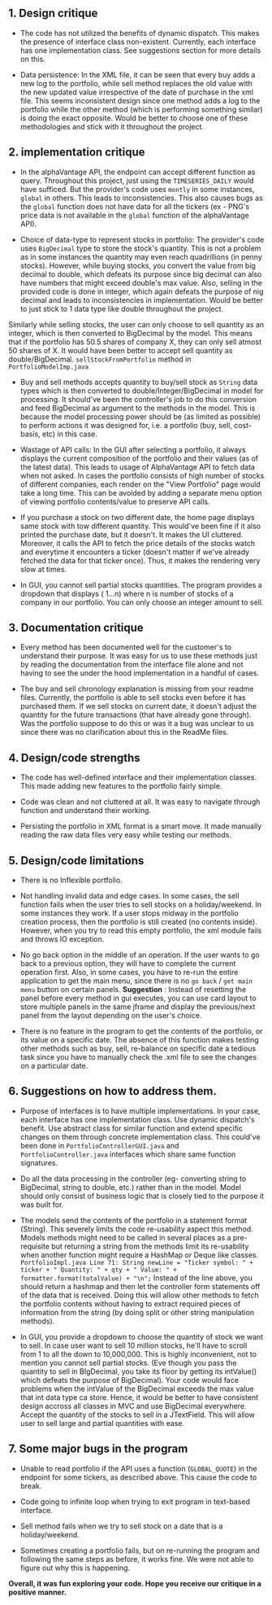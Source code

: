 ## 1. Design critique

- The code has not utilized the benefits of dynamic dispatch. This makes the presence of interface
  class non-existent.
  Currently, each interface has one implementation class. See suggestions section for more details
  on this.


- Data persistence: In the XML file, it can be seen that every buy adds a new log to the portfolio,
  while sell method replaces the old value with the new updated value irrespective of the date of
  purchase in the xml file. This seems inconsistent design since one method adds a log to the
  portfolio while the other method (which is performing something similar) is doing the exact
  opposite. Would be better to choose one of these methodologies and stick with it throughout the
  project.

## 2. implementation critique

- In the alphaVantage API, the endpoint can accept different function as query. Throughout this
  project, just using the `TIMESERIES_DAILY`
  would have sufficed. But the provider's code uses `montly` in some instances, `global` in others.
  This leads to inconsistencies.
  This also causes bugs as the `global` function does not have data for all the tickers (ex - PNG's
  price data is not available in the `global` function
  of the alphaVantage API).


- Choice of data-type to represent stocks in portfolio: The provider's code uses `BigDecimal`
  type to store the stock's quantity.
  This is not a problem as in some instances the quantity may even reach quadrillions (in penny
  stocks). However, while buying stocks, you convert the value from big decimal to double, which
  defeats its purpose since big decimal can also have numbers that might exceed double's max value.
  Also, selling in the provided code is done in integer, which again defeats the purpose of nig
  decimal and leads to inconsistencies in implementation. Would be better to just stick to 1 data
  type like double throughout the project.

Similarly while selling stocks, the user can only choose to sell quantity as an integer, which is
then converted to BigDecimal by the model.
This means that if the portfolio has 50.5 shares of company X, they can only sell atmost 50 shares
of X. It would have been better to accept sell quantity as double/BigDecimal.
`sellStockFromPortfolio` method in `PortfolioModelImp.java`


- Buy and sell methods accepts quantity to buy/sell stock as `String` data types which is then
  converted to double/Integer/BigDecimal in model for processing.
  It should've been the controller's job to do this conversion and feed BigDecimal as argument to
  the methods in the model.
  This is because the model processing power should be (as limited as possible) to perform actions
  it was designed for, i.e. a portfolio (buy, sell, cost-basis, etc) in this case.


- Wastage of API calls: In the GUI after selecting a portfolio, it always displays the current
  composition of the portfolio and their values (as of the latest data).
  This leads to usage of AlphaVantage API to fetch data when not asked. In cases the portfolio
  consists of high number of stocks of different companies, each render on the "View Portfolio"
  page would take a long time. This can be avoided by adding a separate menu option of viewing
  portfolio contents/value to preserve API calls.


- If you purchase a stock on two different date, the home page displays same stock with tow
  different quantity. This
  would've been fine if it also printed the purchase date, but it doesn't. It makes the UI
  cluttered. Moreover, it calls the API to
  fetch the price details of the stocks watch and everytime it encounters a ticker (doesn't matter
  if we've already fetched the data for that ticker once).
  Thus, it makes the rendering very slow at times.


- In GUI, you cannot sell partial stocks quantities. The program provides a dropdown that displays (
  1...n) where n is number of stocks
  of a company in our portfolio. You can only choose an integer amount to sell.

## 3. Documentation critique

- Every method has been documented well for the customer's to understand their purpose.
  It was easy for us to use these methods just by reading the documentation from the interface file
  alone and
  not having to see the under the hood implementation in a handful of cases.


- The buy and sell chronology explanation is missing from your readme files. Currently, the
  portfolio is able to sell stocks even before it has
  purchased them. If we sell stocks on current date, it doesn't adjust the quantity for the future
  transactions (that have already gone through).
  Was the portfolio suppose to do this or was it a bug was unclear to us since there was no
  clarification about this in the ReadMe files.

## 4. Design/code strengths 

- The code has well-defined interface and their implementation classes. This made adding new
  features to the portfolio fairly simple.


- Code was clean and not cluttered at all. It was easy to navigate through function and understand
  their working.


- Persisting the portfolio in XML format is a smart move. It made manually reading the raw data
  files very easy while testing our methods.

## 5. Design/code limitations

- There is no Inflexible portfolio.


- Not handling invalid data and edge cases. In some cases, the sell function fails when the user
  tries to
  sell stocks on a holiday/weekend. In some instances they work.
  If a user stops midway in the portfolio creation process, then the portfolio is still created (no
  contents inside). However, when you try to read this empty portfolio,
  the xml module fails and throws IO exception.


- No go back option in the middle of an operation. If the user wants to go back to a previous
  option, they will have to complete the current operation first.
  Also, in some cases, you have to re-run the entire application to get the main menu, since there
  is no `go back` / `get main menu` button on certain panels. **Suggestion** : Instead of resetting
  the
  panel before every method in gui executes, you can use card layout to store multiple panels in the
  same jframe and display the previous/next panel from the layout depending on the user's choice.


- There is no feature in the program to get the contents of the portfolio, or its value on a
  specific date. The absence of this function makes
  testing other methods such as buy, sell, re-balance on specific date a tedious task since you have
  to manually check the .xml file to see the changes on a particular date.

## 6. Suggestions on how to address them.

- Purpose of interfaces is to have multiple implementations. In your case, each interface has one
  implementation class.
  Use dynamic dispatch's benefit. Use abstract class for similar function and extend specific
  changes on them through concrete implementation class.
  This could've been done in `PortfolioControllerGUI.java` and `PortfolioController.java` interfaces
  which share same function signatures.


- Do all the data processing in the controller (eg- converting string to BigDecimal, string to
  double, etc.) rather than in the model.
  Model should only consist of business logic that is closely tied to the purpose it was built for.


- The models send the contents of the portfolio in a statement format (String). This severely limits
  the code re-usability aspect this method. Models methods might need to be called in several places
  as a pre-requisite but returning a string from the methods limit its re-usability when another
  function might require a HashMap or Deque like classes.
  `PortfolioImpl.java Line 71: String newLine = "Ticker symbol: " + ticker + " Quantity: " + qty + " Value: " + formatter.format(totalValue) + "\n";`
  Instead of the line above, you should return a hashmap and then let the controller form statements
  off of the data that is received.
  Doing this will allow other methods to fetch the portfolio contents without having to extract
  required pieces of information from the string (by doing split or other string manipulation
  methods).


- In GUI, you provide a dropdown to choose the quantity of stock we want to sell. In case user want
  to sell 10 million stocks, he'll have to scroll
  from 1 to all the down to 10,000,000. This is highly inconvenient, not to mention you cannot sell
  partial stocks. (Eve though you pass the quantity to sell in BIgDecimal, you take its floor by
  getting its intValue() which defeats the purpose of BigDecimal). Your code would face problems
  when the intValue of the BigDecimal exceeds the max value that int data type ca store. Hence, it
  would be better to have consistent design accross all classes in MVC and use BigDecimal
  everywhere.
  Accept the quantity of the stocks to sell in a JTextField. This will allow user to sell large and
  partial quantities with ease.

## 7. Some major bugs in the program

- Unable to read portfolio if the API uses a function (`GLOBAL_QUOTE`) in the endpoint for some
  tickers, as described
  above. This cause the code to break.


- Code going to infinite loop when trying to exit program in text-based interface.


- Sell method fails when we try to sell stock on a date that is a holiday/weekend.


- Sometimes creating a portfolio fails, but on re-running the program and following the same steps
  as before, it works fine. We were not able to figure out why this is happening.


**Overall, it was fun exploring your code. Hope you receive our critique in a positive manner.** 

